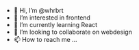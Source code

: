 - 👋 Hi, I’m @whrbrt
- 👀 I’m interested in frontend
- 🌱 I’m currently learning React
- 💞️ I’m looking to collaborate on webdesign
- 📫 How to reach me ...

<!---
whrbrt/whrbrt is a ✨ special ✨ repository because its `README.md` (this file) appears on your GitHub profile.
You can click the Preview link to take a look at your changes.
--->
